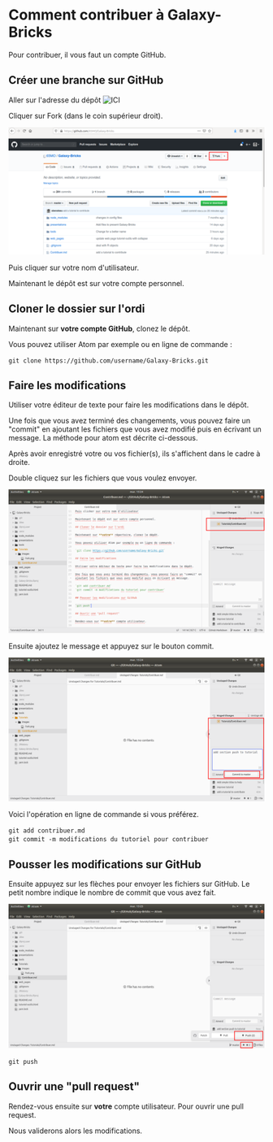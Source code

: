 # Comment contribuer à Galaxy-Bricks

Pour contribuer, il vous faut un compte GitHub.

## Créer une branche sur GitHub

Aller sur l'adresse du dépôt ![ICI](https://github.com/65MO/Galaxy-Bricks)

Cliquer sur Fork (dans le coin supérieur droit).

![Fork](images/Fork.png)

Puis cliquer sur votre nom d'utilisateur.

Maintenant le dépôt est sur votre compte personnel.

## Cloner le dossier sur l'ordi

Maintenant sur **votre compte GitHub**, clonez le dépôt.

Vous pouvez utiliser Atom par exemple ou en ligne de commande :

`git clone https://github.com/username/Galaxy-Bricks.git`

## Faire les modifications

Utiliser votre éditeur de texte pour faire les modifications dans le dépôt.

Une fois que vous avez terminé des changements, vous pouvez faire un "commit" en ajoutant les fichiers que vous avez modifié puis en écrivant un message. La méthode pour atom est décrite ci-dessous.

Après avoir enregistré votre ou vos fichier(s), ils s'affichent dans le cadre à droite.  

Double cliquez sur les fichiers que vous voulez envoyer.

![commit1](images/commit1.png)

Ensuite ajoutez le message et appuyez sur le bouton commit.

![commit2](images/commit2.png)

Voici l'opération en ligne de commande si vous préférez.

`git add contribuer.md`  
`git commit -m modifications du tutoriel pour contribuer`

## Pousser les modifications sur GitHub

Ensuite appuyez sur les flèches pour envoyer les fichiers sur GitHub. Le petit nombre indique le nombre de commit que vous avez fait.

![commit3](images/commit3.png)

`git push`

## Ouvrir une "pull request"

Rendez-vous ensuite sur **votre** compte utilisateur. Pour ouvrir une pull request.

Nous validerons alors les modifications.
